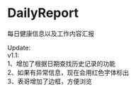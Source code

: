 # DailyReport
每日健康信息以及工作内容汇报  
  
Update:  
v1.1:  
1、增加了根据日期查找历史记录的功能  
2、如果有异常信息，现在会用红色字体标出  
3、表哥增加了边框，方便浏览  